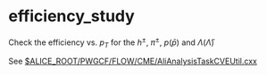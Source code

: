 # efficiency_study

Check the efficiency vs. $p_T$ for the $h^{\pm}$, $\pi^{\pm}$, $p(\bar{p})$ and $\Lambda(\bar{\Lambda})$

See [$ALICE_ROOT/PWGCF/FLOW/CME/AliAnalysisTaskCVEUtil.cxx](https://github.com/alisw/AliRoot/blob/master/PWGCF/FLOW/CME/AliAnalysisTaskCVEUtil.cxx)
